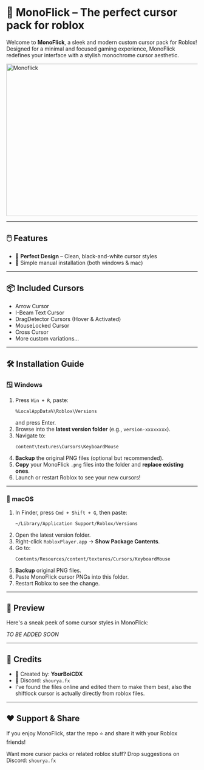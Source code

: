# 🎯 MonoFlick – The perfect cursor pack for roblox

Welcome to **MonoFlick**, a sleek and modern custom cursor pack for Roblox! Designed for a minimal and focused gaming experience, MonoFlick redefines your interface with a stylish monochrome cursor aesthetic.


<img width="1280" height="400" alt="Monoflick" src="https://github.com/user-attachments/assets/df0ddf96-5eee-439e-bc5f-64b55ac27f3a" />

---

## 🖱️ Features

- 🎨 **Perfect Design** – Clean, black-and-white cursor styles
- 🧠 Simple manual installation (both windows & mac)

---

## 📦 Included Cursors

- Arrow Cursor
- I-Beam Text Cursor
- DragDetector Cursors (Hover & Activated)
- MouseLocked Cursor
- Cross Cursor
- More custom variations...

---

## 🛠️ Installation Guide

### 🪟 Windows

1. Press `Win + R`, paste:
   ```
   %LocalAppData%\Roblox\Versions
   ```
   and press Enter.
2. Browse into the **latest version folder** (e.g., `version-xxxxxxxx`).
3. Navigate to:
   ```
   content\textures\Cursors\KeyboardMouse
   ```
4. **Backup** the original PNG files (optional but recommended).
5. **Copy** your MonoFlick `.png` files into the folder and **replace existing ones**.
6. Launch or restart Roblox to see your new cursors!

---

### 🍎 macOS

1. In Finder, press `Cmd + Shift + G`, then paste:
   ```
   ~/Library/Application Support/Roblox/Versions
   ```
2. Open the latest version folder.
3. Right-click `RobloxPlayer.app` → **Show Package Contents**.
4. Go to:
   ```
   Contents/Resources/content/textures/Cursors/KeyboardMouse
   ```
5. **Backup** original PNG files.
6. Paste MonoFlick cursor PNGs into this folder.
7. Restart Roblox to see the change.

---

## 📸 Preview

Here's a sneak peek of some cursor styles in MonoFlick:

*TO BE ADDED SOON*

---

## 🤝 Credits

- 🎨 Created by: **YourBoiCDX**  
- 💬 Discord: `shourya.fx`  
- I've found the files online and edited them to make them best, also the shiftlock cursor is actually directly from roblox files.

---

## ❤️ Support & Share

If you enjoy MonoFlick, star the repo ⭐ and share it with your Roblox friends!

Want more cursor packs or related roblox stuff? Drop suggestions on Discord: `shourya.fx`
